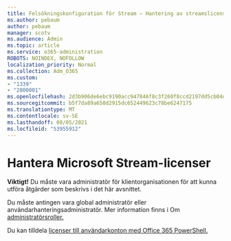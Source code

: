 ```yaml
---
title: Felsökningskonfiguration för Stream – Hantering av streamslicensiering
ms.author: pebaum
author: pebaum
manager: scotv
ms.audience: Admin
ms.topic: article
ms.service: o365-administration
ROBOTS: NOINDEX, NOFOLLOW
localization_priority: Normal
ms.collection: Adm_O365
ms.custom:
- "1339"
- "2800001"
ms.openlocfilehash: 2d3b906de6ebc9190acc947846f8c3f260f8ccd2197dd5cb04daa9c2dffbac97
ms.sourcegitcommit: b5f7da89a650d2915dc652449623c78be6247175
ms.translationtype: MT
ms.contentlocale: sv-SE
ms.lasthandoff: 08/05/2021
ms.locfileid: "53955912"
---
```

# <a name="managing-microsoft-stream-licenses"></a>Hantera Microsoft Stream-licenser

**Viktigt!** Du måste vara administratör för klientorganisationen för att kunna utföra åtgärder som beskrivs i det här avsnittet.

Du måste antingen vara global administratör eller användarhanteringsadministratör. Mer information finns i Om [administratörsroller.](https://docs.microsoft.com/microsoft-365/admin/add-users/about-admin-roles)

Du kan tilldela [licenser till användarkonton med Office 365 PowerShell.](https://go.microsoft.com/fwlink/p/?linkid=850410)
